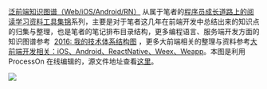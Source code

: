 
[泛前端知识图谱（Web/iOS/Android/RN）](https://zhuanlan.zhihu.com/p/25939682) 从属于笔者的[程序员成长道路上的阅读学习资料工具集锦](https://parg.co/bst)系列，主要是对于笔者这几年在前端开发中总结出来的知识点的归集与整理，也是笔者的笔记排布目录结构，更多编程语言、服务端开发方面的知识图谱参考  [2016: 我的技术体系结构图](https://zhuanlan.zhihu.com/p/24476917) ，更多大前端相关的整理与资料参考[大前端开发相关：iOS、Android、ReactNative、Weex、Weapp](https://github.com/wxyyxc1992/FrontendTechnology-Handbook)。本图是利用 ProcessOn 在线编辑的，源文件地址查看[这里](https://www.processon.com/view/link/5858fa8fe4b0db9f2e0f548e)。


![](https://coding.net/u/hoteam/p/Cache/git/raw/master/2017/3/1/frontend.png) 

